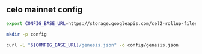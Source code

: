 ## celo mainnet config

```bash
export CONFIG_BASE_URL=https://storage.googleapis.com/cel2-rollup-files/celo

mkdir -p config

curl -L "${CONFIG_BASE_URL}/genesis.json" -o config/genesis.json
```
